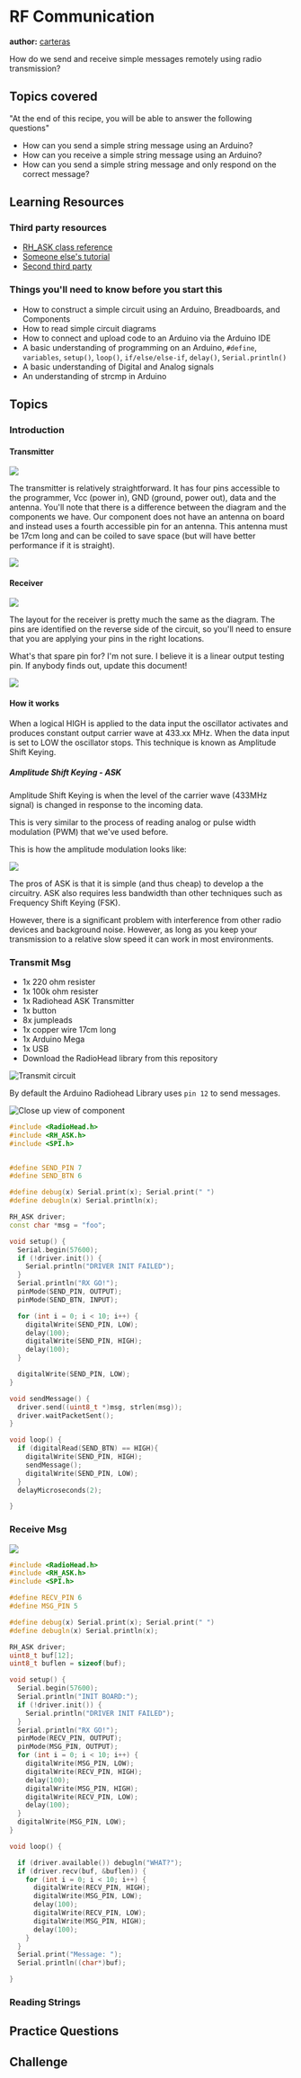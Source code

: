 # RF Communication

**author:** [carteras](https://github.com/carteras)

How do we send and receive simple messages remotely using radio transmission?

## Topics covered

"At the end of this recipe, you will be able to answer the following questions"

* How can you send a simple string message using an Arduino?
* How can you receive a simple string message using an Arduino?
* How can you send a simple string message and only respond on the correct message?

## Learning Resources

### Third party resources

* [RH_ASK class reference](http://www.airspayce.com/mikem/arduino/RadioHead/classRH__ASK.html)
* [Someone else's tutorial](https://randomnerdtutorials.com/rf-433mhz-transmitter-receiver-module-with-arduino/)
* [Second third party](https://lastminuteengineers.com/433mhz-rf-wireless-arduino-tutorial/)


### Things you'll need to know before you start this

* How to construct a simple circuit using an Arduino, Breadboards, and Components
* How to read simple circuit diagrams
* How to connect and upload code to an Arduino via the Arduino IDE
* A basic understanding of programming on an Arduino, `#define`, `variables`, `setup()`, `loop()`, `if/else/else-if`, `delay()`, `Serial.println()`
* A basic understanding of Digital and Analog signals
* An understanding of strcmp in Arduino

## Topics

### Introduction

#### Transmitter

![](2022-05-19-10-51-47.png)

The transmitter is relatively straightforward. It has four pins accessible to the programmer, Vcc (power in), GND (ground, power out), data and the antenna. You'll note that there is a difference between the diagram and the components we have. Our component does not have an antenna on board and instead uses a fourth accessible pin for an antenna. This antenna must be 17cm long and can be coiled to save space (but will have better performance if it is straight). 

![](2022-05-19-11-15-15.png)

#### Receiver

![](2022-05-19-10-53-14.png)

The layout for the receiver is pretty much the same as the diagram. The pins are identified on the reverse side of the circuit, so you'll need to ensure that you are applying your pins in the right locations.

What's that spare pin for? I'm not sure. I believe it is a linear output testing pin. If anybody finds out, update this document!

![](2022-05-19-11-18-44.png)


#### How it works

When a logical HIGH is applied to the data input the oscillator activates and produces constant output carrier wave at 433.xx MHz. When the data input is set to LOW the oscillator stops. This technique is known as Amplitude Shift Keying.

##### Amplitude Shift Keying - ASK

Amplitude Shift Keying is when the level of the carrier wave (433MHz signal) is changed in response to the incoming data.

This is very similar to the process of reading analog or pulse width modulation (PWM) that we've used before.

This is how the amplitude modulation looks like: 

![](2022-05-19-11-48-31.png)

The pros of ASK is that it is simple (and thus cheap) to develop a the circuitry. ASK also requires less bandwidth than other techniques such as Frequency Shift Keying (FSK). 

However, there is a significant problem with interference from other radio devices and background noise. However, as long as you keep your transmission to a relative slow speed it can work in most environments. 

### Transmit Msg

* 1x 220 ohm resister
* 1x 100k ohm resister
* 1x Radiohead ASK Transmitter 
* 1x button
* 8x jumpleads
* 1x copper wire 17cm long
* 1x Arduino Mega
* 1x USB
* Download the RadioHead library from this repository

![Transmit circuit](2022-05-19-10-24-10.png)

By default the Arduino Radiohead Library uses `pin 12` to send messages.  

![Close up view of component](2022-05-19-10-51-47.png)

```cpp
#include <RadioHead.h>
#include <RH_ASK.h>
#include <SPI.h>


#define SEND_PIN 7
#define SEND_BTN 6

#define debug(x) Serial.print(x); Serial.print(" ")
#define debugln(x) Serial.println(x);

RH_ASK driver;
const char *msg = "foo";

void setup() {
  Serial.begin(57600);
  if (!driver.init()) {
    Serial.println("DRIVER INIT FAILED");
  }
  Serial.println("RX GO!");
  pinMode(SEND_PIN, OUTPUT);
  pinMode(SEND_BTN, INPUT);

  for (int i = 0; i < 10; i++) {
    digitalWrite(SEND_PIN, LOW);
    delay(100);
    digitalWrite(SEND_PIN, HIGH);
    delay(100);
  }

  digitalWrite(SEND_PIN, LOW);
}

void sendMessage() {
  driver.send((uint8_t *)msg, strlen(msg));
  driver.waitPacketSent();
}

void loop() {
  if (digitalRead(SEND_BTN) == HIGH){
    digitalWrite(SEND_PIN, HIGH);
    sendMessage();
    digitalWrite(SEND_PIN, LOW);
  }
  delayMicroseconds(2);

}
```

### Receive Msg

![](2022-05-19-10-24-31.png)


```cpp
#include <RadioHead.h>
#include <RH_ASK.h>
#include <SPI.h>

#define RECV_PIN 6
#define MSG_PIN 5

#define debug(x) Serial.print(x); Serial.print(" ")
#define debugln(x) Serial.println(x);

RH_ASK driver;
uint8_t buf[12];
uint8_t buflen = sizeof(buf);

void setup() {
  Serial.begin(57600);
  Serial.println("INIT BOARD:");
  if (!driver.init()) {
    Serial.println("DRIVER INIT FAILED");
  }
  Serial.println("RX GO!");
  pinMode(RECV_PIN, OUTPUT);
  pinMode(MSG_PIN, OUTPUT);
  for (int i = 0; i < 10; i++) {
    digitalWrite(MSG_PIN, LOW);
    digitalWrite(RECV_PIN, HIGH);
    delay(100);
    digitalWrite(MSG_PIN, HIGH);
    digitalWrite(RECV_PIN, LOW);
    delay(100);
  }
  digitalWrite(MSG_PIN, LOW);
}

void loop() {

  if (driver.available()) debugln("WHAT?");
  if (driver.recv(buf, &buflen)) {
    for (int i = 0; i < 10; i++) {
      digitalWrite(RECV_PIN, HIGH);
      digitalWrite(MSG_PIN, LOW);
      delay(100);
      digitalWrite(RECV_PIN, LOW);
      digitalWrite(MSG_PIN, HIGH);
      delay(100);
    }
  }
  Serial.print("Message: ");
  Serial.println((char*)buf);

}
```


### Reading Strings

## Practice Questions

## Challenge

